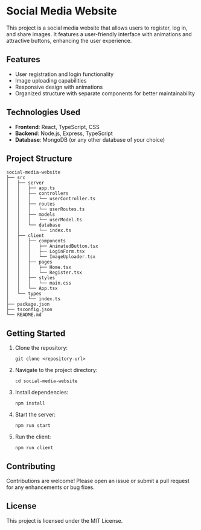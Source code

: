 # Social Media Website

This project is a social media website that allows users to register, log in, and share images. It features a user-friendly interface with animations and attractive buttons, enhancing the user experience.

## Features

- User registration and login functionality
- Image uploading capabilities
- Responsive design with animations
- Organized structure with separate components for better maintainability

## Technologies Used

- **Frontend**: React, TypeScript, CSS
- **Backend**: Node.js, Express, TypeScript
- **Database**: MongoDB (or any other database of your choice)

## Project Structure

```
social-media-website
├── src
│   ├── server
│   │   ├── app.ts
│   │   ├── controllers
│   │   │   └── userController.ts
│   │   ├── routes
│   │   │   └── userRoutes.ts
│   │   ├── models
│   │   │   └── userModel.ts
│   │   └── database
│   │       └── index.ts
│   ├── client
│   │   ├── components
│   │   │   ├── AnimatedButton.tsx
│   │   │   ├── LoginForm.tsx
│   │   │   └── ImageUploader.tsx
│   │   ├── pages
│   │   │   ├── Home.tsx
│   │   │   └── Register.tsx
│   │   ├── styles
│   │   │   └── main.css
│   │   └── App.tsx
│   └── types
│       └── index.ts
├── package.json
├── tsconfig.json
└── README.md
```

## Getting Started

1. Clone the repository:
   ```
   git clone <repository-url>
   ```

2. Navigate to the project directory:
   ```
   cd social-media-website
   ```

3. Install dependencies:
   ```
   npm install
   ```

4. Start the server:
   ```
   npm run start
   ```

5. Run the client:
   ```
   npm run client
   ```

## Contributing

Contributions are welcome! Please open an issue or submit a pull request for any enhancements or bug fixes.

## License

This project is licensed under the MIT License.